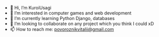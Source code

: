 - 👋 Hi, I’m KuroiUsagi
- 👀 I’m interested in computer games and web development
- 🌱 I’m currently learning Python Django, databases
- 💞️ I’m looking to collaborate on any project which you think I could xD
- 📫 How to reach me: povoroznikvitalii@gmail.com

<!---
xKuroiUsagix/xKuroiUsagix is a ✨ special ✨ repository because its `README.md` (this file) appears on your GitHub profile.
You can click the Preview link to take a look at your changes.
--->
